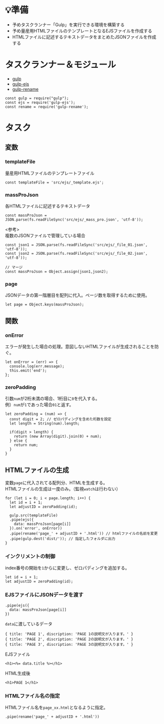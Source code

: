 # :bulb:準備 #
* 予めタスクランナー「Gulp」を実行できる環境を構築する
* 予め量産用HTMLファイルのテンプレートとなるEJSファイルを作成する
* HTMLファイルに記述するテキストデータをまとめたJSONファイルを作成する

# タスクランナー＆モジュール #
* [gulp](https://www.npmjs.com/package/gulp)
* [gulp-ejs](https://www.npmjs.com/package/gulp-ejs)
* [gulp-rename](https://www.npmjs.com/package/gulp-rename)
```
const gulp = require("gulp");
const ejs = require('gulp-ejs');
const rename = require('gulp-rename');
```

# タスク #

## 変数 ##
### templateFile ###
量産用HTMLファイルのテンプレートファイル
```
const templateFile = 'src/ejs/_template.ejs';
```
### massProJson ###
各HTMLファイルに記述するテキストデータ
```
const massProJson = JSON.parse(fs.readFileSync('src/ejs/_mass_pro.json', 'utf-8'));
```
<参考>  
複数のJSONファイルで管理している場合
```
const json1 = JSON.parse(fs.readFileSync('src/ejs/_file_01.json', 'utf-8'));
const json2 = JSON.parse(fs.readFileSync('src/ejs/_file_02.json', 'utf-8'));

// マージ
const massProJson = Object.assign(json1,json2);
```

### page ###
JSONデータの第一階層目を配列に代入。ページ数を取得するために使用。
```
let page = Object.keys(massProJson);
```

## 関数 ##
### onError ###
エラーが発生した場合の処理。意図しないHTMLファイルが生成されることを防ぐ。
```
let onError = (err) => {
  console.log(err.message); 
  this.emit('end');
};
```
### zeroPadding ###
引数`num`が2桁未満の場合、1桁目に`0`を代入する。  
例）`num`が`1`であった場合`01`と返す。
```
let zeroPadding = (num) => {
  const digit = 2; // ゼロパディングを含めた桁数を設定
  let length = String(num).length; 

  if(digit > length) {
    return (new Array(digit).join(0) + num);
  } else {
    return num;
  }
}
```

## HTMLファイルの生成 ##
変数`page`に代入されてる配列分、HTMLを生成する。  
HTMLファイルの生成は一度のみ。（監視`watch`は行わない）
```
for (let i = 0; i < page.length; i++) {
  let id = i + 1;
  let adjustID = zeroPadding(id);

  gulp.src(templateFile)
  .pipe(ejs({
    data: massProJson[page[i]]
  }).on('error', onError))
  .pipe(rename('page_' + adjustID + '.html')) // htmlファイルの名前を変更
  .pipe(gulp.dest('dist/')); // 指定したフォルダに出力
}
```

### インクリメントの制御 ###
index番号の開始を`1`からに変更し、ゼロパディングを追加する。
```
let id = i + 1;
let adjustID = zeroPadding(id);
```

### EJSファイルにJSONデータを渡す ###
```
.pipe(ejs({
  data: massProJson[page[i]]
})
```
`data`に渡しているデータ
```
{ title: 'PAGE 1', discription: 'PAGE 1の説明文が入ります。' }
{ title: 'PAGE 2', discription: 'PAGE 2の説明文が入ります。' }
{ title: 'PAGE 3', discription: 'PAGE 3の説明文が入ります。' }
```
EJSファイル
```
<h1><%= data.title %></h1>
```
HTML生成後
```
<h1>PAGE 1</h1>
```

### HTMLファイル名の指定 ###
HTMLファイル名を`page_xx.html`となるように指定。
```
.pipe(rename('page_' + adjustID + '.html'))
```
